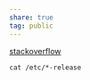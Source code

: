 ```yaml
---  
share: true  
tag: public  
---  
```

[stackoverflow](https://www.cyberciti.biz/faq/find-linux-distribution-name-version-number/)  
  
```  
cat /etc/*-release  
```